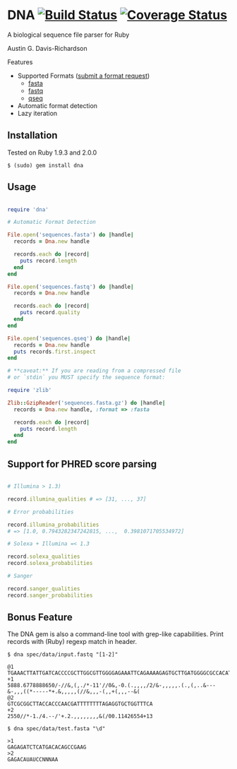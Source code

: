 # DNA [![Build Status](https://secure.travis-ci.org/audy/dna.png?branch=master)](http://travis-ci.org/audy/dna) [![Coverage Status](https://coveralls.io/repos/audy/dna/badge.png)](https://coveralls.io/r/audy/dna)
A biological sequence file parser for Ruby

Austin G. Davis-Richardson

Features

  - Supported Formats ([submit a format request](https://github.com/audy/dna/issues/new?title=request%20for%20new%20format))
    - [fasta](http://en.wikipedia.org/wiki/FASTA)
    - [fastq](http://en.wikipedia.org/wiki/Fastq)
    - [qseq](http://blog.kokocinski.net/index.php/qseq-files-format?blog=2)
  - Automatic format detection
  - Lazy iteration

## Installation

Tested on Ruby 1.9.3 and 2.0.0

```
$ (sudo) gem install dna
```

## Usage

```ruby

require 'dna'

# Automatic Format Detection 

File.open('sequences.fasta') do |handle|
  records = Dna.new handle

  records.each do |record|
    puts record.length
  end
end

File.open('sequences.fastq') do |handle|
  records = Dna.new handle

  records.each do |record|
    puts record.quality
  end
end

File.open('sequences.qseq') do |handle|
  records = Dna.new handle
  puts records.first.inspect
end

# **caveat:** If you are reading from a compressed file
# or `stdin` you MUST specify the sequence format:

require 'zlib'

Zlib::GzipReader('sequences.fasta.gz') do |handle|
  records = Dna.new handle, :format => :fasta

  records.each do |record|
    puts record.length
  end
end
```

## Support for PHRED score parsing

```ruby

# Illumina > 1.3)

record.illumina_qualities # => [31, ..., 37]

# Error probabilities

record.illumina_probabilities
# => [1.0, 0.7943282347242815, ...,  0.3981071705534972]

# Solexa + Illumina =< 1.3

record.solexa_qualities
record.solexa_probabilities

# Sanger

record.sanger_qualities
record.sanger_probabilities

```

## Bonus Feature

The DNA gem is also a command-line tool with grep-like capabilities. Print records with (Ruby) regexp match in header.

```
$ dna spec/data/input.fastq "[1-2]"

@1
TGAAACTTATTGATCACCCCGCTTGGCGTTGGGGAGAAATTCAGAAAAGAGTGCTTGATGGGGCGCCACATGCCGTGCAACCCACTCTCTTTCACGCAGCGCGCCCCA
+1
5888.6778888650/-//&,(,./*-11'//0&,-0.(.,,,,/2/&-,,,,,.(.,(,..&---&-,,,((*-----*+.&,,,,,(//&,,,-(,,+(,,,--&(
@2
GTCGCGGCTTACCACCCAACGATTTTTTTTAGAGGTGCTGGTTTCA
+2
2550//*-1./4.--/'+.2.,,,,,,,,&(/00.11426554+13

$ dna spec/data/test.fasta "\d"

>1
GAGAGATCTCATGACACAGCCGAAG
>2
GAGACAUAUCCNNNAA

```

